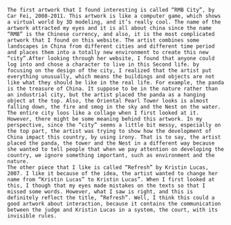 	The first artwork that I found interesting is called “RMB City”, by Car Fei, 2008-2011. This artwork is like a computer game, which shows a virtual world by 3D modeling, and it’s really cool. The name of the artwork attracted my eyes and it is all about china since the name “RMB” is the Chinese currency, and also, it is the most complicated artwork that I found on this website. The artist combines some landscapes in China from different cities and different time period and places them into a totally new environment to create this new “city”.After looking through her website, I found that anyone could log into and chose a character to live in this Second life. by focusing on the design of the city, I realized that the artist put everything unusually, which means the buildings and objects are not like what they should be like in the real life. For example, the panda is the treasure of China. It suppose to be in the nature rather than an industrial city, but the artist placed the panda as a hanging object at the top. Also, the Oriental Pearl Tower looks is almost falling down, the fire and smog in the sky and the Nest on the water. The entire city loos like a collage when I first looked at it. However, there might be some meaning behind this artwork. In my perspective, since the “city” seems a little bit messy, especially on the top part, the artist was trying to show how the development of China impact this country, by using irony. That is to say, the artist placed the panda, the tower and the Nest in a different way because she wanted to tell people that when we pay attention on developing the country, we ignore something important, such as environment and the nature.
	The other piece that I like is called “Refresh” by Kristin Lucas, 2007. I like it because of the idea, the artist wanted to change her name from “Kristin Lucas” to Kristin Lucas”. When I first looked at this, I though that my eyes made mistakes on the texts so that I missed some words. However, what I saw is right, and this is definitely reflect the title, “Refresh”. Well, I think this could a good artwork about interaction, because it contains the communication between the judge and Kristin Lucas in a system, the court, with its invisible rules.
